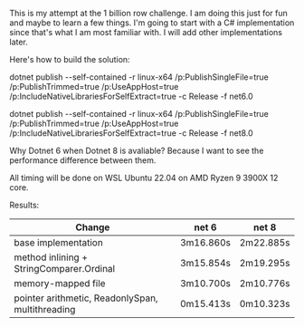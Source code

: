 This is my attempt at the 1 billion row challenge. I am doing this just for fun and maybe to learn a few things.
I'm going to start with a C# implementation since that's what I am most familiar with.
I will add other implementations later.

Here's how to build the solution:

dotnet publish --self-contained -r linux-x64 /p:PublishSingleFile=true /p:PublishTrimmed=true /p:UseAppHost=true /p:IncludeNativeLibrariesForSelfExtract=true -c Release -f net6.0

dotnet publish --self-contained -r linux-x64 /p:PublishSingleFile=true /p:PublishTrimmed=true /p:UseAppHost=true /p:IncludeNativeLibrariesForSelfExtract=true -c Release -f net8.0

Why Dotnet 6 when Dotnet 8 is avaliable? Because I want to see the performance difference between them.

All timing will be done on WSL Ubuntu 22.04 on AMD Ryzen 9 3900X 12 core.

Results:

|        Change                                     | net 6     | net 8     |
|---------------------------------------------------|---------- |-----------|
| base implementation                               | 3m16.860s | 2m22.885s |
| method inlining + StringComparer.Ordinal          | 3m15.854s | 2m19.295s |
| memory-mapped file                                | 3m10.700s | 2m10.776s |
| pointer arithmetic, ReadonlySpan, multithreading  | 0m15.413s | 0m10.323s |
